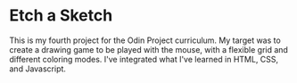 # Etch a Sketch
This is my fourth project for the Odin Project curriculum. My target was to create a drawing game to be played with the mouse, with a flexible grid and different coloring modes. I've integrated what I've learned in HTML, CSS, and Javascript.
